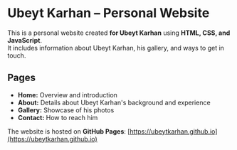 # Ubeyt Karhan – Personal Website

This is a personal website created **for Ubeyt Karhan** using **HTML, CSS, and JavaScript**.  
It includes information about Ubeyt Karhan, his gallery, and ways to get in touch.

## Pages
- **Home:** Overview and introduction  
- **About:** Details about Ubeyt Karhan's background and experience  
- **Gallery:** Showcase of his photos  
- **Contact:** How to reach him  

The website is hosted on **GitHub Pages**: [https://ubeytkarhan.github.io](https://ubeytkarhan.github.io)
